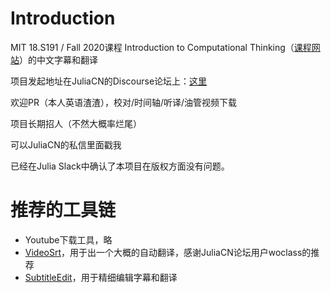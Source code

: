 # Introduction

MIT 18.S191 / Fall 2020课程 Introduction to Computational Thinking（[课程网站](https://computationalthinking.mit.edu/Fall20/)）的中文字幕和翻译

项目发起地址在JuliaCN的Discourse论坛上：[这里](https://discourse.juliacn.com/t/topic/4382/10)

欢迎PR（本人英语渣渣），校对/时间轴/听译/油管视频下载

项目长期招人（不然大概率烂尾）

可以JuliaCN的私信里面戳我

已经在Julia Slack中确认了本项目在版权方面没有问题。

# 推荐的工具链
- Youtube下载工具，略
- [VideoSrt](https://github.com/wxbool/video-srt-windows)，用于出一个大概的自动翻译，感谢JuliaCN论坛用户woclass的推荐
- [SubtitleEdit](https://www.nikse.dk/subtitleedit)，用于精细编辑字幕和翻译
